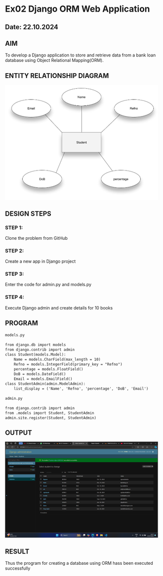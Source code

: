 # Ex02 Django ORM Web Application
## Date: 22.10.2024

## AIM
To develop a Django application to store and retrieve data from a bank loan database using Object Relational Mapping(ORM).

## ENTITY RELATIONSHIP DIAGRAM
![alt text](entity_diagram.jpg)

## DESIGN STEPS

### STEP 1:
Clone the problem from GitHub

### STEP 2:
Create a new app in Django project

### STEP 3:
Enter the code for admin.py and models.py

### STEP 4:
Execute Django admin and create details for 10 books

## PROGRAM
```
models.py

from django.db import models
from django.contrib import admin
class Student(models.Model):
	Name = models.CharField(max_length = 10)
	Refno = models.IntegerField(primary_key = "Refno")
	percentage = models.FloatField()
	DoB = models.DateField()
	Email = models.EmailField()
class StudentAdmin(admin.ModelAdmin):
	list_display = ('Name', 'Refno', 'percentage', 'DoB', 'Email')

admin.py

from django.contrib import admin
from .models import Student, StudentAdmin
admin.site.register(Student, StudentAdmin)
```


## OUTPUT

![alt text](<Screenshot 2024-10-22 213746.png>)

## RESULT
Thus the program for creating a database using ORM hass been executed successfully
